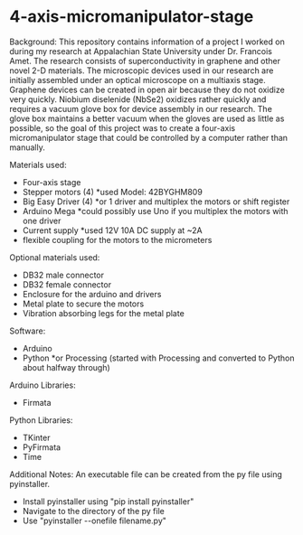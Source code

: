 # 4-axis-micromanipulator-stage

Background: This repository contains information of a project I worked on during my research at Appalachian State University under Dr. Francois Amet. The research consists of superconductivity in graphene and other novel 2-D materials. The microscopic devices used in our research are initially assembled under an optical microscope on a multiaxis stage. Graphene devices can be created in open air because they do not oxidize very quickly. Niobium diselenide (NbSe2) oxidizes rather quickly and requires a vacuum glove box for device assembly in our research. The glove box maintains a better vacuum when the gloves are used as little as possible, so the goal of this project was to create a four-axis micromanipulator stage that could be controlled by a computer rather than manually.

Materials used:
- Four-axis stage
- Stepper motors (4) *used Model: 42BYGHM809
- Big Easy Driver (4) *or 1 driver and multiplex the motors or shift register
- Arduino Mega *could possibly use Uno if you multiplex the motors with one driver
- Current supply *used 12V 10A DC supply at ~2A
- flexible coupling for the motors to the micrometers

Optional materials used:
- DB32 male connector
- DB32 female connector
- Enclosure for the arduino and drivers
- Metal plate to secure the motors
- Vibration absorbing legs for the metal plate

Software:
- Arduino
- Python *or Processing (started with Processing and converted to Python about halfway through)

Arduino Libraries:
- Firmata

Python Libraries:
- TKinter
- PyFirmata
- Time

Additional Notes:
An executable file can be created from the py file using pyinstaller.
- Install pyinstaller using "pip install pyinstaller"
- Navigate to the directory of the py file
- Use "pyinstaller --onefile filename.py"
